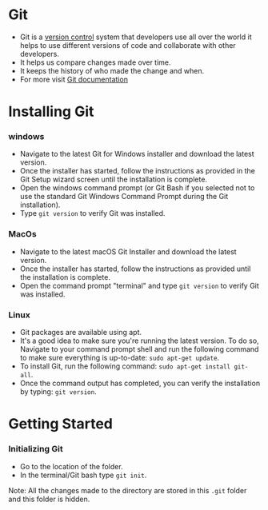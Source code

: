 # Git

- Git is a [version control](https://git-scm.com/book/en/v2/Getting-Started-About-Version-Control) system that developers use all over the world
  it helps to use different versions of code and collaborate with other developers.
- It helps us compare changes made over time.
- It keeps the history of who made the change and when. 
- For more visit [Git documentation ](https://git-scm.com/book/en/v2/Getting-Started-What-is-Git%3F)

# Installing Git
   ### windows
   - Navigate to the latest Git for Windows installer and download the latest version.
   - Once the installer has started, follow the instructions as provided in the Git Setup wizard screen until the installation is complete.
   - Open the windows command prompt (or Git Bash if you selected not to use the standard Git Windows Command Prompt during the Git installation).
   - Type `git version` to verify Git was installed.
   
   ### MacOs
   
   - Navigate to the latest macOS Git Installer and download the latest version.
   - Once the installer has started, follow the instructions as provided until the installation is complete.
   - Open the command prompt "terminal" and type `git version` to verify Git was installed.
   
   ### Linux
   
   - Git packages are available using apt.
   - It's a good idea to make sure you're running the latest version. To do so, Navigate to your command prompt shell and run the following command to make sure everything is up-to-date: `sudo apt-get update`.
   - To install Git, run the following command: `sudo apt-get install git-all`.
   - Once the command output has completed, you can verify the installation by typing: `git version`.
    
# Getting Started
### Initializing Git
   - Go to the location of the folder.
   - In the terminal/Git bash type `git init`.
   
Note: All the changes made to the directory are stored in this `.git` folder and this folder is hidden.



  
